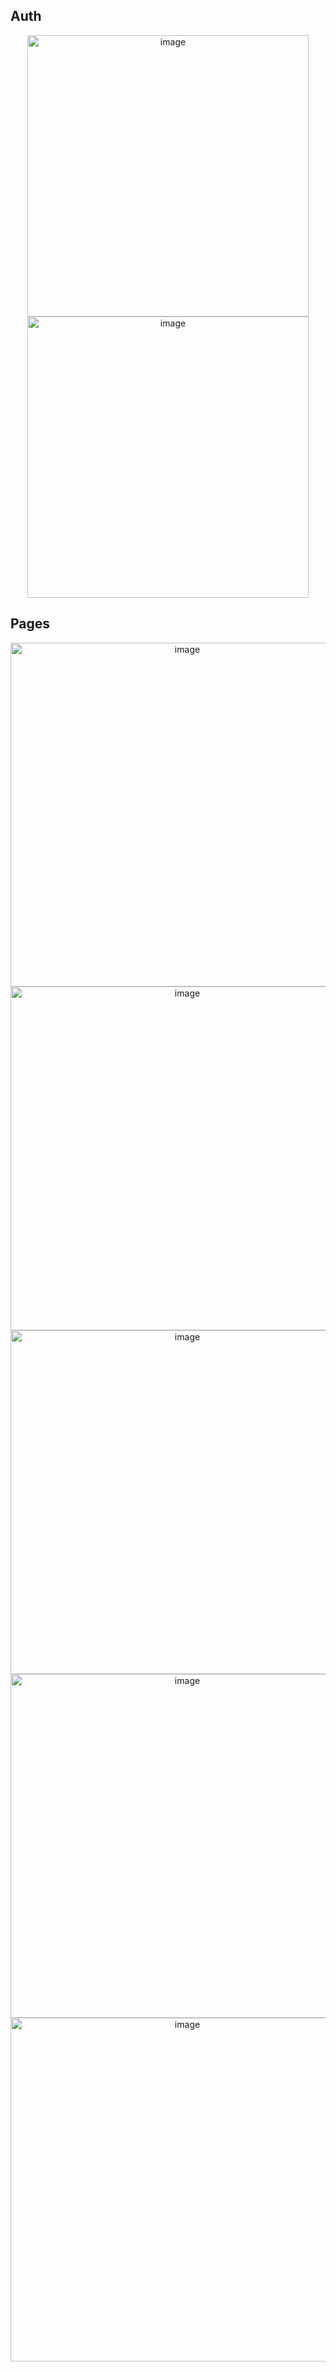 ## Auth
<p float="left" align="center">
<img width="450" alt="image" src="https://github.com/Panelkaa/GIZ-shop/assets/92202917/886b6ae0-45b1-4dac-9b08-5b58d0d8dcc7">

<img width="450" alt="image" src="https://github.com/Panelkaa/GIZ-shop/assets/92202917/c7334f08-2c38-40ff-af3e-ea1638a65a11">

</p>


## Pages
<p float="left" align="center">
<img width="550" alt="image" src="https://github.com/Panelkaa/GIZ-shop/assets/92202917/e3daf122-040c-4635-9f25-61f7a6cec9c5">

<img width="550" alt="image" src="https://github.com/Panelkaa/GIZ-shop/assets/92202917/5951be8b-837d-43ab-b6bf-7e1960f6d40c">

<img width="550" alt="image" src="https://github.com/Panelkaa/GIZ-shop/assets/92202917/3c82baa4-3943-464b-ac3a-a43295861fe6">
<img width="550" alt="image" src="https://github.com/Panelkaa/GIZ-shop/assets/92202917/eedaef01-e99a-4ffd-911e-42bf0c28e645">
<img width="550" alt="image" src="https://github.com/Panelkaa/GIZ-shop/assets/92202917/0cebe0c7-bac2-47e7-a500-8e62f422eabf">
</p>


